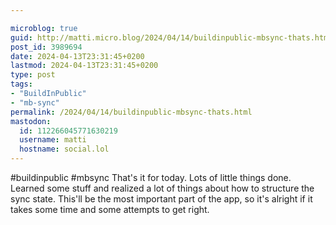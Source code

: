 ```yaml
---

microblog: true
guid: http://matti.micro.blog/2024/04/14/buildinpublic-mbsync-thats.html
post_id: 3989694
date: 2024-04-13T23:31:45+0200
lastmod: 2024-04-13T23:31:45+0200
type: post
tags:
- "BuildInPublic"
- "mb-sync"
permalink: /2024/04/14/buildinpublic-mbsync-thats.html
mastodon:
  id: 112266045771630219
  username: matti
  hostname: social.lol
---
```

#buildinpublic #mbsync That's it for today. Lots of little things done. Learned some stuff and realized a lot of things about how to structure the sync state. This'll be the most important part of the app, so it's alright if it takes some time and some attempts to get right.
